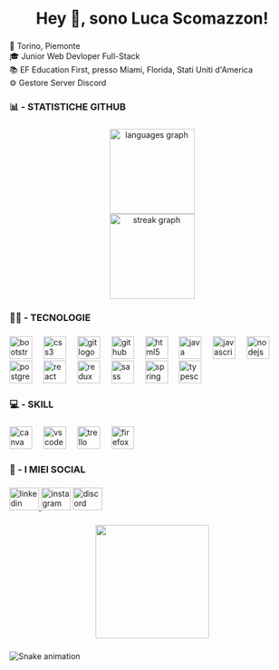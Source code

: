 <h1 align="center">Hey 👋, sono Luca Scomazzon!</h1>

###

<p align="left">📍 Torino, Piemonte<br>🎓 Junior Web Devloper Full-Stack<br>📚 EF Education First, presso Miami, Florida, Stati Uniti d'America<br>⚙ Gestore Server Discord</p>

###

<h3 align="left">📊 - STATISTICHE GITHUB</h3>

###

<div align="center">
  <img src="https://github-readme-stats.vercel.app/api/top-langs?username=Luke-Wb&locale=en&hide_title=false&layout=compact&card_width=320&langs_count=6&theme=dark&hide_border=false&order=2" height="150" alt="languages graph" /> <br>
  <img src="https://streak-stats.demolab.com?user=Luke-Wb&locale=en&mode=daily&theme=dark&hide_border=false&border_radius=5&date_format=j M[ Y]&order=3" height="150" alt="streak graph"  />
</div>

###

<h3 align="left">👨‍💻 - TECNOLOGIE</h3>

###

<div align="left">
  <img src="https://cdn.jsdelivr.net/gh/devicons/devicon/icons/bootstrap/bootstrap-original.svg" height="40" alt="bootstrap logo"  />
  <img width="12" />
  <img src="https://cdn.jsdelivr.net/gh/devicons/devicon/icons/css3/css3-original.svg" height="40" alt="css3 logo"  />
  <img width="12" />
  <img src="https://cdn.jsdelivr.net/gh/devicons/devicon/icons/git/git-original.svg" height="40" alt="git logo"  />
  <img width="12" />
  <img src="https://cdn.jsdelivr.net/gh/devicons/devicon/icons/github/github-original.svg" height="40" alt="github logo"  />
  <img width="12" />
  <img src="https://cdn.jsdelivr.net/gh/devicons/devicon/icons/html5/html5-original.svg" height="40" alt="html5 logo"  />
  <img width="12" />
  <img src="https://cdn.jsdelivr.net/gh/devicons/devicon/icons/java/java-original.svg" height="40" alt="java logo"  />
  <img width="12" />
  <img src="https://cdn.jsdelivr.net/gh/devicons/devicon/icons/javascript/javascript-original.svg" height="40" alt="javascript logo"  />
  <img width="12" />
  <img src="https://cdn.jsdelivr.net/gh/devicons/devicon/icons/nodejs/nodejs-original.svg" height="40" alt="nodejs logo"  />
  <img width="12" />
  <img src="https://cdn.jsdelivr.net/gh/devicons/devicon/icons/postgresql/postgresql-original.svg" height="40" alt="postgresql logo"  />
  <img width="12" />
  <img src="https://cdn.jsdelivr.net/gh/devicons/devicon/icons/react/react-original.svg" height="40" alt="react logo"  />
  <img width="12" />
  <img src="https://cdn.jsdelivr.net/gh/devicons/devicon/icons/redux/redux-original.svg" height="40" alt="redux logo"  />
  <img width="12" />
  <img src="https://cdn.jsdelivr.net/gh/devicons/devicon/icons/sass/sass-original.svg" height="40" alt="sass logo"  />
  <img width="12" />
  <img src="https://cdn.jsdelivr.net/gh/devicons/devicon/icons/spring/spring-original.svg" height="40" alt="spring logo"  />
  <img width="12" />
  <img src="https://cdn.jsdelivr.net/gh/devicons/devicon/icons/typescript/typescript-original.svg" height="40" alt="typescript logo"  />
</div>

###

<h3 align="left">💻 - SKILL</h3>

###

<div align="left">
  <img src="https://cdn.jsdelivr.net/gh/devicons/devicon/icons/canva/canva-original.svg" height="40" alt="canva logo"  />
  <img width="12" />
  <img src="https://cdn.jsdelivr.net/gh/devicons/devicon/icons/vscode/vscode-original.svg" height="40" alt="vscode logo"  />
  <img width="12" />
  <img src="https://cdn.jsdelivr.net/gh/devicons/devicon/icons/trello/trello-plain.svg" height="40" alt="trello logo"  />
  <img width="12" />
  <img src="https://cdn.jsdelivr.net/gh/devicons/devicon/icons/firefox/firefox-original.svg" height="40" alt="firefox logo"  />
</div>

###

<h3 align="left">📱 - I MIEI SOCIAL</h3>

###

<div align="left">
  <a href="https://www.linkedin.com/in/luca-scomazzon-618b9b267/" target="_blank">
    <img src="https://raw.githubusercontent.com/maurodesouza/profile-readme-generator/master/src/assets/icons/social/linkedin/default.svg" width="52" height="40" alt="linkedin logo"  />
  </a>
  <img src="https://raw.githubusercontent.com/maurodesouza/profile-readme-generator/master/src/assets/icons/social/instagram/default.svg" width="52" height="40" alt="instagram logo"  />
  <img src="https://raw.githubusercontent.com/maurodesouza/profile-readme-generator/master/src/assets/icons/social/discord/default.svg" width="52" height="40" alt="discord logo"  />
</div>

###

<div align="center">
  <img height="200" src="https://export-download.canva.com/ChTW4/DAFlWGChTW4/9/0/0001-2538173951553439172.png?X-Amz-Algorithm=AWS4-HMAC-SHA256&X-Amz-Credential=AKIAJHKNGJLC2J7OGJ6Q%2F20230705%2Fus-east-1%2Fs3%2Faws4_request&X-Amz-Date=20230705T085436Z&X-Amz-Expires=12203&X-Amz-Signature=64cd75853c5dd2bab13b9b4f829b1a8f5550274ad8789504b2023baa44774569&X-Amz-SignedHeaders=host&response-content-disposition=attachment%3B%20filename%2A%3DUTF-8%27%27Banner%2520profilo%2520-%2520Linkedin.png&response-expires=Wed%2C%2005%20Jul%202023%2012%3A17%3A59%20GMT"  />
</div>

###

![Snake animation](https://github.com/Luke-WB/luke-wb/blob/output/github-contribution-grid-snake.svg)

###
